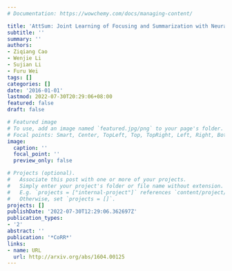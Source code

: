```yaml
---
# Documentation: https://wowchemy.com/docs/managing-content/

title: 'AttSum: Joint Learning of Focusing and Summarization with Neural Attention'
subtitle: ''
summary: ''
authors:
- Ziqiang Cao
- Wenjie Li
- Sujian Li
- Furu Wei
tags: []
categories: []
date: '2016-01-01'
lastmod: 2022-07-30T20:29:06+08:00
featured: false
draft: false

# Featured image
# To use, add an image named `featured.jpg/png` to your page's folder.
# Focal points: Smart, Center, TopLeft, Top, TopRight, Left, Right, BottomLeft, Bottom, BottomRight.
image:
  caption: ''
  focal_point: ''
  preview_only: false

# Projects (optional).
#   Associate this post with one or more of your projects.
#   Simply enter your project's folder or file name without extension.
#   E.g. `projects = ["internal-project"]` references `content/project/deep-learning/index.md`.
#   Otherwise, set `projects = []`.
projects: []
publishDate: '2022-07-30T12:29:06.362697Z'
publication_types:
- '2'
abstract: ''
publication: '*CoRR*'
links:
- name: URL
  url: http://arxiv.org/abs/1604.00125
---
```


